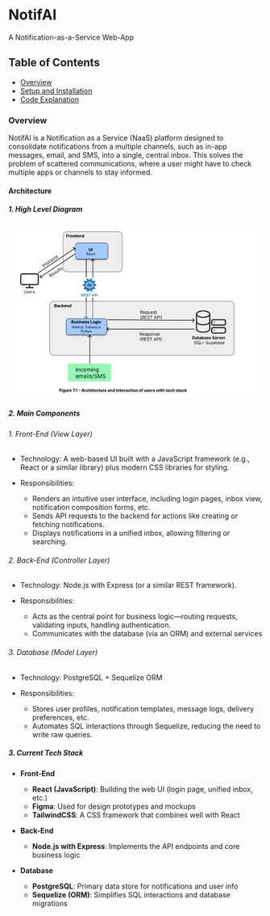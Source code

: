 # NotifAI

A Notification-as-a-Service Web-App

## Table of Contents
- [Overview](./README.md#Overview)
- [Setup and Installation](./documentation/setup.md)
- [Code Explanation](./documentation/code_explanation.md)

### Overview

NotifAI is a Notification as a Service (NaaS) platform designed to consolidate notifications from a multiple channels, such as in-app messages, email, and SMS, into a single, central inbox. This solves the problem of scattered communications, where a user might have to check multiple apps or channels to stay informed. 

#### Architecture

##### 1. High Level Diagram

![High Level Logical Architecture](./documentation/images/architecture.png)

##### 2. Main Components

###### 1. Front-End (View Layer)
- Technology: A web-based UI built with a JavaScript framework (e.g., React or a similar library) plus modern CSS libraries for styling.

- Responsibilities:
    - Renders an intuitive user interface, including login pages, inbox view, notification composition forms, etc.
    - Sends API requests to the backend for actions like creating or fetching notifications.
    - Displays notifications in a unified inbox, allowing filtering or searching.

###### 2. Back-End (Controller Layer)
- Technology: Node.js with Express (or a similar REST framework).

- Responsibilities:
    - Acts as the central point for business logic—routing requests, validating inputs, handling authentication.
    - Communicates with the database (via an ORM) and external services

###### 3. Database (Model Layer)
- Technology: PostgreSQL + Sequelize ORM

- Responsibilities:
    - Stores user profiles, notification templates, message logs, delivery preferences, etc.
    - Automates SQL interactions through Sequelize, reducing the need to write raw queries.

##### 3. Current Tech Stack

- **Front-End**  
  - **React (JavaScript)**: Building the web UI (login page, unified inbox, etc.)  
  - **Figma**: Used for design prototypes and mockups
  - **TailwindCSS**: A CSS framework that combines well with React  

- **Back-End**  
  - **Node.js with Express**: Implements the API endpoints and core business logic   

- **Database**  
  - **PostgreSQL**: Primary data store for notifications and user info  
  - **Sequelize (ORM)**: Simplifies SQL interactions and database migrations  
